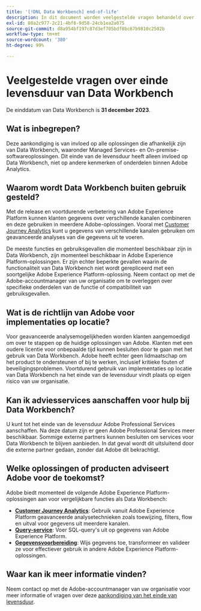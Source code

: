 ```yaml
---
title: '[!DNL Data Workbench] end-of-life'
description: In dit document worden veelgestelde vragen behandeld over het einde van de levensduur van  [!DNL Data Workbench].
exl-id: 88a2c977-2c21-4bf8-9d58-24cb1ea2a075
source-git-commit: d8a954bf197c87d3ef705bdf8bc67b9810c2502b
workflow-type: tm+mt
source-wordcount: '380'
ht-degree: 99%

---
```


# Veelgestelde vragen over einde levensduur van Data Workbench

De einddatum van Data Workbench is **31 december 2023**.

## Wat is inbegrepen?

Deze aankondiging is van invloed op alle oplossingen die afhankelijk zijn van Data Workbench, waaronder Managed Services- en On-premise-softwareoplossingen. Dit einde van de levensduur heeft alleen invloed op Data Workbench, niet op andere kenmerken of onderdelen binnen Adobe Analytics.

## Waarom wordt Data Workbench buiten gebruik gesteld?

Met de release en voortdurende verbetering van Adobe Experience Platform kunnen klanten gegevens over verschillende kanalen combineren en deze gebruiken in meerdere Adobe-oplossingen. Vooral met [Customer Journey Analytics](https://experienceleague.adobe.com/docs/analytics-platform/using/cja-landing.html?lang=nl-NL) kunt u gegevens van verschillende kanalen gebruiken om geavanceerde analyses van die gegevens uit te voeren.

De meeste functies en gebruiksgevallen die momenteel beschikbaar zijn in Data Workbench, zijn momenteel beschikbaar in Adobe Experience Platform-oplossingen. Er zijn echter beperkte gevallen waarin de functionaliteit van Data Workbench niet wordt gerepliceerd met een soortgelijke Adobe Experience Platform-oplossing. Neem contact op met de Adobe-accountmanager van uw organisatie om te overleggen over specifieke onderdelen van de functie of compatibiliteit van gebruiksgevallen.

## Wat is de richtlijn van Adobe voor implementaties op locatie?

Voor geavanceerde analysemogelijkheden worden klanten aangemoedigd om over te stappen op de huidige oplossingen van Adobe. Klanten met een oudere licentie voor onbepaalde tijd kunnen besluiten door te gaan met het gebruik van Data Workbench. Adobe heeft echter geen lidmaatschap om het product te ondersteunen of bij te werken, inclusief kritieke fouten of beveiligingsproblemen. Voortdurend gebruik van implementaties op locatie van Data Workbench na het einde van de levensduur vindt plaats op eigen risico van uw organisatie.

## Kan ik adviesservices aanschaffen voor hulp bij Data Workbench?

U kunt tot het einde van de levensduur Adobe Professional Services aanschaffen. Na deze datum zijn er geen Adobe Professional Services meer beschikbaar. Sommige externe partners kunnen besluiten om services voor Data Workbench te blijven aanbieden. In dat geval wordt dit uitsluitend door die externe partner gedaan, zonder dat Adobe dit bekrachtigt.

## Welke oplossingen of producten adviseert Adobe voor de toekomst?

Adobe biedt momenteel de volgende Adobe Experience Platform-oplossingen aan voor vergelijkbare functies als Data Workbench:

* [**Customer Journey Analytics**](https://experienceleague.adobe.com/docs/analytics-platform/using/cja-landing.html?lang=nl-NL): Gebruik vanuit Adobe Experience Platform geavanceerde analysetechnieken zoals toewijzing, filters, flow en uitval voor gegevens uit meerdere kanalen.
* [**Query-service**](https://experienceleague.adobe.com/docs/experience-platform/query/home.html?lang=nl-NL): Voer SQL-query&#39;s uit op gegevens van Adobe Experience Platform.
* [**Gegevensvoorbereiding**](https://experienceleague.adobe.com/docs/experience-platform/data-prep/home.html?lang=nl-NL): Wijs gegevens toe, transformeer en valideer ze voor effectiever gebruik in andere Adobe Experience Platform-oplossingen.

## Waar kan ik meer informatie vinden?

Neem contact op met de Adobe-accountmanager van uw organisatie voor meer informatie of vragen over deze [aankondiging van het einde van levensduur](https://express.adobe.com/page/GSu6oKOD88GAj/).
